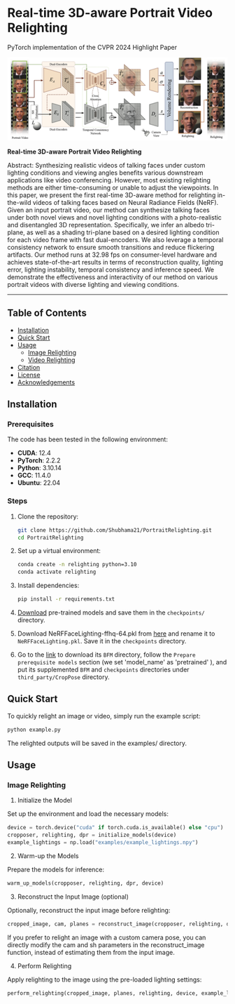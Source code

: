 

# Real-time 3D-aware Portrait Video Relighting
PyTorch implementation of the CVPR 2024 Highlight Paper

![Pipeline](docs/pipeline.png)

**Real-time 3D-aware Portrait Video Relighting**</br>

Abstract: Synthesizing realistic videos of talking faces under custom lighting conditions and viewing angles benefits various downstream applications like video conferencing. However, most existing relighting methods are either time-consuming or unable to adjust the viewpoints. In this paper, we present the first real-time 3D-aware method for relighting in-the-wild videos of talking faces based on Neural Radiance Fields (NeRF). Given an input portrait video, our method can synthesize talking faces under both novel views and novel lighting conditions with a photo-realistic and disentangled 3D representation. Specifically, we infer an albedo tri-plane, as well as a shading tri-plane based on a desired lighting condition for each video frame with fast dual-encoders. We also leverage a temporal consistency network to ensure smooth transitions and reduce flickering artifacts. Our method runs at 32.98 fps on consumer-level hardware and achieves state-of-the-art results in terms of reconstruction quality, lighting error, lighting instability, temporal consistency and inference speed. We demonstrate the effectiveness and interactivity of our method on various portrait videos with diverse lighting and viewing conditions.

---

## Table of Contents

- [Installation](#installation)
- [Quick Start](#quick-start)
- [Usage](#usage)
  - [Image Relighting](#image-relighting)
  - [Video Relighting](#video-relighting)
- [Citation](#citation)
- [License](#license)
- [Acknowledgements](#acknowledgements)



## Installation

### Prerequisites

The code has been tested in the following environment:
- **CUDA**: 12.4
- **PyTorch**: 2.2.2
- **Python**: 3.10.14
- **GCC**: 11.4.0
- **Ubuntu**: 22.04


### Steps

1. Clone the repository:

    ```bash
    git clone https://github.com/Shubhama21/PortraitRelighting.git
    cd PortraitRelighting
    ```

2. Set up a virtual environment:

    ```bash
    conda create -n relighting python=3.10
    conda activate relighting
    ```

3. Install dependencies:

    ```bash
    pip install -r requirements.txt
    ```

4. [Download](https://drive.google.com/file/d/1bYpvIJNrIdce4RIgSSv6GxDKLe0XJpEv/view?usp=drive_link) pre-trained models and save them in the `checkpoints/` directory.

5. Download NeRFFaceLighting-ffhq-64.pkl from [here](https://drive.google.com/drive/folders/1MT1aZJa0GEblJv4YUyVNi0BdwgGnQB_I) and rename it to `NeRFFaceLighting.pkl`. Save it in the `checkpoints` directory.

6. Go to the [link](https://github.com/sicxu/Deep3DFaceRecon_pytorch/tree/master) to download its `BFM` directory, follow the `Prepare prerequisite models` section (we set 'model_name' as 'pretrained' ), and put its supplemented `BFM` and `checkpoints` directories under `third_party/CropPose` directory.

## Quick Start

To quickly relight an image or video, simply run the example script:

```python
python example.py
```

The relighted outputs will be saved in the examples/ directory.

## Usage

### Image Relighting

1. Initialize the Model

Set up the environment and load the necessary models:

```python
device = torch.device("cuda" if torch.cuda.is_available() else "cpu")
cropposer, relighting, dpr = initialize_models(device)
example_lightings = np.load("examples/example_lightings.npy")
```

2. Warm-up the Models

Prepare the models for inference:

```python
warm_up_models(cropposer, relighting, dpr, device)
```

3. Reconstruct the Input Image (optional)

Optionally, reconstruct the input image before relighting:

```python
cropped_image, cam, planes = reconstruct_image(cropposer, relighting, dpr, device)
```

If you prefer to relight an image with a custom camera pose, you can directly modify the cam and sh parameters in the reconstruct_image function, instead of estimating them from the input image.

4. Perform Relighting

Apply relighting to the image using the pre-loaded lighting settings:

```python
perform_relighting(cropped_image, planes, relighting, device, example_lightings)
```



